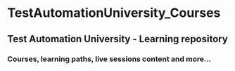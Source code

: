 # TestAutomationUniversity_Courses
## Test Automation University - Learning repository
### Courses, learning paths, live sessions content and more...
